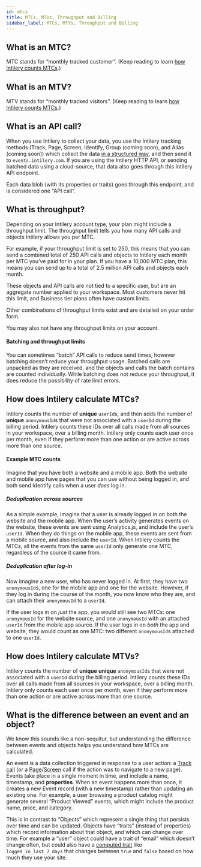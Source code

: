 ```yaml
---
id: mtcs
title: MTCs, MTVs, Throughput and Billing
sidebar_label: MTCs, MTVs, Throughput and Billing
---
```


## What is an MTC?

MTC stands for “monthly tracked customer”. (Keep reading to learn [how Intilery counts MTCs](#how-does-intilery-calculate-mtcs).)

## What is an MTV?

MTV stands for “monthly tracked visitors”. (Keep reading to learn [how Intilery counts MTCs](#how-does-intilery-calculate-mtvs).)

## What is an API call?

When you use Intilery to collect your data, you use the Intilery tracking methods (Track, Page, Screen, Identify, Group (coming soon), and Alias (coming soon)) which collect the data [in a structured way](/docs/schema/contents), and then send it to `events.intilery.com`. If you are using the Intilery HTTP API, or sending batched data using a cloud-source, that data also goes through this Intilery API endpoint.

Each data blob (with its properties or traits) goes through this endpoint, and is considered one “API call”.

## What is throughput?

Depending on your Intilery account type, your plan might include a throughput limit. The throughput limit tells you how many API calls and objects Intilery allows you per MTC.

For example, if your throughput limit is set to 250, this means that you can send a combined total of 250 API calls and objects to Intilery each month per MTC you’ve paid for in your plan. If you have a 10,000 MTC plan, this means you can send up to a total of 2.5 million API calls and objects each month.

These objects and API calls are not tied to a specific user, but are an aggregate number applied to your workspace. Most customers never hit this limit, and Business tier plans often have custom limits.

Other combinations of throughput limits exist and are detailed on your order form.

You may also not have any throughput limits on your account.

#### Batching and throughput limits

You can sometimes “batch” API calls to reduce send times, however batching doesn’t reduce your throughput usage. Batched calls are unpacked as they are received, and the objects and calls the batch contains are counted individually. While batching does not reduce your throughput, it does reduce the possibility of rate limit errors.

## How does Intilery calculate MTCs?

Intilery counts the number of **unique** `userId`s, and then adds the number of **unique** `anonymousId`s that were not associated with a `userId` during the billing period. Intilery counts these IDs over all calls made from all sources in your workspace, over a billing month. Intilery only counts each user once per month, even if they perform more than one action or are active across more than one source.

#### Example MTC counts

Imagine that you have both a website and a mobile app. Both the website and mobile app have pages that you can use without being logged in, and both send Identify calls when a user *does* log in.

##### Deduplication across sources

As a simple example, imagine that a user is already logged in on both the website and the mobile app. When the user’s activity generates events on the website, these events are sent using Analytics.js, and include the user’s `userId`. When they do things on the mobile app, these events are sent from a mobile source, and also include the `userId`. When Intilery counts the MTCs, all the events from the same `userId` only generate one MTC, regardless of the source it came from.

##### Deduplication after log-in

Now imagine a new user, who has never logged in. At first, they have two `anonymousId`s, one for the mobile app and one for the website. However, if they log in during the course of the month, you now know who they are, and can attach their `anonymousId` to a `userId`.

If the user logs in on *just* the app, you would still see two MTCs: one `anonymousId` for the website source, and one `anonymousId` with an attached `userId` from the mobile app source. If the user logs in on *both* the app and website, they would count as one MTC: two different `anonymousId`s attached to one `userId`.

## How does Intilery calculate MTVs?

Intilery counts the number of **unique** **unique** `anonymousId`s that were not associated with a `userId` during the billing period. Intilery counts these IDs over all calls made from all sources in your workspace, over a billing month. Intilery only counts each user once per month, even if they perform more than one action or are active across more than one source.

## What is the difference between an event and an object?

We know this sounds like a non-sequitur, but understanding the difference between events and objects helps you understand how MTCs are calculated.

An event is a data collection triggered in response to a user action: a [Track call](/docs/tag/tag1#step-3-track-actions) (or a [Page](/docs/schema/page)/[Screen](/docs/schema/screen) call if the action was to navigate to a new page). Events take place in a single moment in time, and include a name, timestamp, and **properties**. When an event happens more than once, it creates a new Event record (with a new timestamp) rather than updating an existing one. For example, a user browsing a product catalog might generate several “Product Viewed” events, which might include the product name, price, and category.

This is in contrast to “Objects” which represent a single thing that persists over time and can be updated. Objects have “traits” (instead of properties) which record information about that object, and which can change over time. For example a “user” object could have a trait of “email” which doesn’t change often, but could also have a [computed trait](/docs/customers/computed-traits/) like `logged_in_last_7_days` that changes between `true` and `false` based on how much they use your site.
